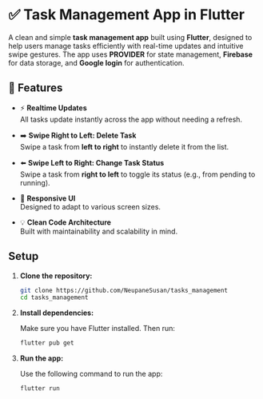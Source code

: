 # ✅ Task Management App in Flutter

A clean and simple **task management app** built using **Flutter**, designed to help users manage tasks efficiently with real-time updates and intuitive swipe gestures. The app uses **PROVIDER** for state management, **Firebase** for data storage, and **Google login** for authentication.

## 🧩 Features

- ⚡ **Realtime Updates**  
  All tasks update instantly across the app without needing a refresh.

- ➡️ **Swipe Right to Left: Delete Task**  
  Swipe a task from **left to right** to instantly delete it from the list.
 
- ⬅️ **Swipe Left to Right: Change Task Status**  
  Swipe a task from **right to left** to toggle its status (e.g., from pending to running).

- 📱 **Responsive UI**  
  Designed to adapt to various screen sizes.

- 💡 **Clean Code Architecture**  
  Built with maintainability and scalability in mind.

 ## Setup

1. **Clone the repository:**

    ```bash
    git clone https://github.com/NeupaneSusan/tasks_management
    cd tasks_management
    ```

2. **Install dependencies:**

    Make sure you have Flutter installed. Then run:

    ```bash
    flutter pub get
    ```

3. **Run the app:**

    Use the following command to run the app:

    ```bash
    flutter run
    ```
